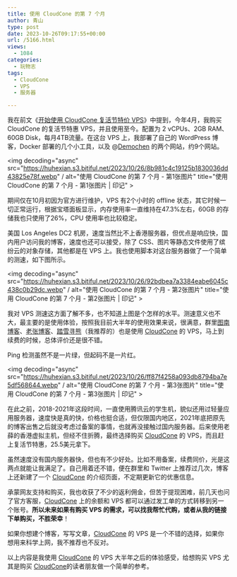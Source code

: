 ```yaml
---
title: 使用 CloudCone 的第 7 个月
author: 青山
type: post
date: 2023-10-26T09:17:55+00:00
url: /5166.html
views:
  - 1084
categories:
  - 玩物志
tags:
  - CloudCone
  - VPS
  - 服务器

---
```

我在前文《[开始使用 CloudCone 复活节特价 VPS][1]》中提到，今年4月，我购买 CloudCone 的复活节特惠 VPS，并且使用至今。配置为 2 vCPUs、2GB RAM、60GB Disk，每月4TB流量。在这台 VPS 上，我部署了自己的 WordPress 博客，Docker 部署的几个小工具，以及 @[Demochen][2] 的两个网站，约9个网站。</p> 

<img decoding="async" src="https://huhexian.s3.bitiful.net/2023/10/26/8b981c4c19125b1830036dd43825e78f.webp" / alt="使用 CloudCone 的第 7 个月 - 第1张图片" title="使用 CloudCone 的第 7 个月 - 第1张图片 | 印记" >

期间仅在10月初因为官方进行维护，VPS 有2个小时的 offline 状态，其它时候一切正常运行，根据宝塔面板显示，内存使用率一直维持在47.3%左右，60GB 的存储我也只使用了26%，CPU 使用率也比较稳定。

美国 Los Angeles DC2 机房，速度当然比不上香港服务器，但优点是响应快，国内用户访问我的博客，速度也还可以接受，除了 CSS、图片等静态文件使用了缤纷云的对象存储，其他都是在 VPS 上。我也使用脚本对这台服务器做了一个简单的测速，如下图所示。

<img decoding="async" src="https://huhexian.s3.bitiful.net/2023/10/26/92bdbea7a3384eabe6045c438c0b29dc.webp" / alt="使用 CloudCone 的第 7 个月 - 第2张图片" title="使用 CloudCone 的第 7 个月 - 第2张图片 | 印记" >

我对 VPS 测速这方面了解不多，也不知道上图是个怎样的水平。测速意义也不大，最主要的是使用体验，按照我目前大半年的使用效果来说，很满意，群里[图南博客][3]、[老张博客][4]、[踏雪寻熊][5]（我推荐的）也是使用 [CloudCone][6] 的 VPS，马上到续费的时候，总体评价还是很不错。

Ping 检测虽然不是一片绿，但起码不是一片红。

<img decoding="async" src="https://huhexian.s3.bitiful.net/2023/10/26/ff87f4258a093db8794ba7e5df568644.webp" / alt="使用 CloudCone 的第 7 个月 - 第3张图片" title="使用 CloudCone 的第 7 个月 - 第3张图片 | 印记" >

在此之前，2018-2021年这段时间，一直使用腾讯云的学生机，貌似还用过轻量应用服务器，速度快是真的快，价格也挺合适，但仅限国内地区，2021年底把原先的博客出售之后就没考虑过备案的事情，也就再没接触过国内服务器。后来使用老薛的香港虚拟主机，但经不住折腾，最终选择购买 [CloudCone][6] 的 VPS，而且赶上复活节特惠，25.5美元拿下。

虽然速度没有国内服务器快，但也有不少好处。比如不用备案，续费同价，光是这两点就能让我满足了。自己用着还不错，便在群里和 Twitter 上推荐过几次，博客上还新建了一个 [CloudCone][6] 的介绍页面，不定期更新它的优惠信息。

承蒙网友支持和购买，我也收获了不少的返利佣金，但苦于提现困难，前几天也问了官方客服，[CloudCone][6] 上的余额和 VPS 都可以通过发工单的方式转移到另一个账号。**所以未来如果有购买 VPS 的需求，可以找我帮忙代购，或者从我的链接下单购买，不胜荣幸**！

如果你想建个博客，写写文章，[CloudCone][6] 的 VPS 是一个不错的选择，如果你想用来科学上网，我不推荐也不反对。

以上内容是我使用 [CloudCone][6] 的 VPS 大半年之后的体验感受，给想购买 VPS 尤其是购买 [CloudCone][6]的读者朋友做一个简单的参考。

 [1]: https://yinji.org/4868.html
 [2]: https://demochen.com
 [3]: https://iliu.org
 [4]: https://laozhang.org
 [5]: https://bear1983.com
 [6]: https://yinji.org/cloudcone.html